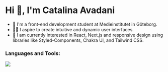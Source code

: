 <h1 align="left">Hi 👋, I'm Catalina Avadani</h1>

- 🔭 I'm a front-end development student at Medieinstitutet in Göteborg.
- 👨‍💻 I aspire to create intuitive and dynamic user interfaces.
- 🌱 I am currently interested in React, Next.js and responsive design using libraries like Styled-Components, Chakra UI, and Tailwind CSS. 


<h3 align="left">Languages and Tools:</h3>

  <p align="left">
  <a href="https://skillicons.dev">
    <img src="https://skillicons.dev/icons?i=js,ts,react,nextjs,css,html,tailwind,styledcomponents,materialui,mongodb,postgres,prisma,cypress,nodejs,express,figma,git,github,gradle,kotlin,androidstudio,vscode&perline=12" />
  </a>
</p>


